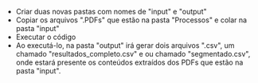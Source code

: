 - Criar duas novas pastas com nomes de "input" e "output"
- Copiar os arquivos ".PDFs" que estão na pasta "Processos" e colar na pasta "input"
- Executar o código
- Ao executá-lo, na pasta "output" irá gerar dois arquivos ".csv", um chamado "resultados_completo.csv" e ou chamado "segmentado.csv", onde estará presente os conteúdos extraídos dos PDFs que estão na pasta "input".
